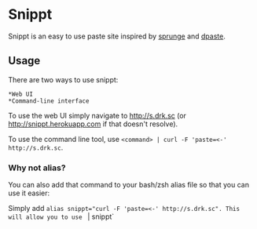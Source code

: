 # Snippt

Snippt is an easy to use paste site inspired by [sprunge](http://sprunge.us) and [dpaste](http://dpaste.de).

## Usage

There are two ways to use snippt:

    *Web UI
    *Command-line interface

To use the web UI simply navigate to http://s.drk.sc (or http://snippt.herokuapp.com if that doesn't resolve).

To use the command line tool, use `<command> | curl -F 'paste=<-' http://s.drk.sc`.

### Why not alias?

You can also add that command to your bash/zsh alias file so that you can use it easier:

Simply add `alias snippt="curl -F 'paste=<-' http://s.drk.sc". This will allow you to use `<command> | snippt`
